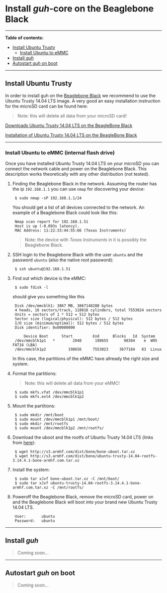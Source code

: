 # Install *guh*-core on the Beaglebone Black
--------------------------------------------
**Table of contents:**

* [Install Ubuntu Trusty](https://github.com/guh/guh/wiki/Beaglebone-Black#install-ubuntu-trusty)
    * [Install Ubuntu to eMMC](https://github.com/guh/guh/wiki/Beaglebone-Black#install-ubuntu-to-emmc-internal-flash-drive)
* [Install *guh*](https://github.com/guh/guh/wiki/Beaglebone-Black#install-guh)
* [Autostart *guh* on boot](https://github.com/guh/guh/wiki/Beaglebone-Black#autostart-guh-on-boot)

--------------------------------------------

## Install Ubuntu Trusty
In order to install guh on the [Beaglebone Black](http://beagleboard.org/black) we recommend to use the Ubuntu Trusty 14.04 LTS image. A very good an easy installation instruction for the microSD card can be found here: 

> Note: this will delete all data from your microSD card!

[Downloads Ubuntu Trusty 14.04 LTS on the BeagleBone Black](http://www.armhf.com/download/)

[Installation of Ubuntu Trusty 14.04 LTS on the BeagleBone Black](http://www.armhf.com/boards/beaglebone-black/bbb-sd-install/)

--------------------------------------------
### Install Ubuntu to eMMC (internal flash drive)
Once you have installed Ubuntu Trusty 14.04 LTS on your microSD you can connect the network cable and power on the Beaglebone Black. This description works theoretically with any other distribution (not tested).

1. Finding the Beaglebone Black in the network. Assuming the router has the ip `192.168.1.1` you can use `nmap` for discovering your device:
    
        $ sudo nmap -sP 192.168.1.1/24
    
    You should get a list of all devices connected to the network. An example of a Beaglebone Black could look like this:
    
        Nmap scan report for 192.168.1.51
        Host is up (-0.093s latency).
        MAC Address: 11:22:33:44:55:66 (Texas Instruments)
        
    > Note: the device with *Texas Instruments* in it is possibly the Beaglebone Black.

2. SSH login to the Beaglebone Black with the user `ubuntu` and the password `ubuntu` (also the native root password): 
        
        $ ssh ubuntu@192.168.1.51
        
3. Find out which device is the eMMC:
    
        $ sudo fdisk -l
        
    should give you something like this
    
        Disk /dev/mmcblk1: 3867 MB, 3867148288 bytes
        4 heads, 16 sectors/track, 118016 cylinders, total 7553024 sectors
        Units = sectors of 1 * 512 = 512 bytes
        Sector size (logical/physical): 512 bytes / 512 bytes
        I/O size (minimum/optimal): 512 bytes / 512 bytes
        Disk identifier: 0x00000000
        
            Device Boot      Start         End      Blocks   Id  System
        /dev/mmcblk1p1   *        2048      198655       98304    e  W95 FAT16 (LBA)
        /dev/mmcblk1p2          198656     7553023     3677184   83  Linux

    In this case, the partitions of the eMMC have allready the right size and system.

4. Format the partitions:
    > Note: this will delete all data from your eMMC!
    
        $ sudo mkfs.vfat /dev/mmcblk1p1
        $ sudo mkfs.ext4 /dev/mmcblk1p2
    
5. Mount the partitions:
    
        $ sudo mkdir /mnt/boot
        $ sudo mount /dev/mmcblk1p1 /mnt/boot/
        $ sudo mkdir /mnt/rootfs
        $ sudo mount /dev/mmcblk1p2 /mnt/rootfs/
    
6. Download the uboot and the rootfs of Ubuntu Trusty 14.04 LTS (links from [here](http://www.armhf.com/download/)):
    
        $ wget http://s3.armhf.com/dist/bone/bone-uboot.tar.xz
        $ wget http://s3.armhf.com/dist/bone/ubuntu-trusty-14.04-rootfs-3.14.4.1-bone-armhf.com.tar.xz
    
7. Install the system:
    
        $ sudo tar xJvf bone-uboot.tar.xz -C /mnt/boot/
        $ sudo tar xJvf ubuntu-trusty-14.04-rootfs-3.14.4.1-bone-armhf.com.tar.xz -C /mnt/rootfs/
    
8. Poweroff the Beaglebone Black, remove the microSD card, power on and the Beaglebone Black will boot into your brand new Ubuntu Trusty 14.04 LTS.
    
        User:       ubuntu
        Password:   ubuntu
        
--------------------------------------------
## Install *guh*

> Coming soon...

--------------------------------------------
## Autostart *guh* on boot

> Coming soon...









